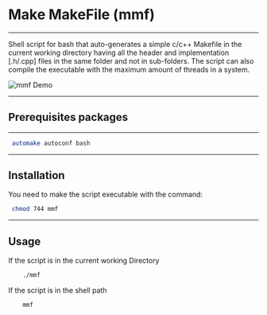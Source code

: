# Make MakeFile (mmf)
___

Shell script for bash that auto-generates a simple c/c++ Makefile in the current working directory having all the header and implementation [.h/.cpp] files in the same folder and not in sub-folders. The script can also compile the executable with the maximum amount of threads in a system. 

![mmf Demo](https://github.com/nikolaizombie1/mmf/blob/e4410dbda2054be33ba3b1e8c97e77de882e4564/mmf%20Demo.png?raw=true)
___

## Prerequisites packages

___

``` sh
 automake autoconf bash
```

___

## Installation

You need to make the script executable with the command:

``` sh
 chmod 744 mmf
```

___

## Usage

If the script is in the current working Directory

``` sh
    ./mmf
```

If the script is in the shell path

``` sh
    mmf
```

